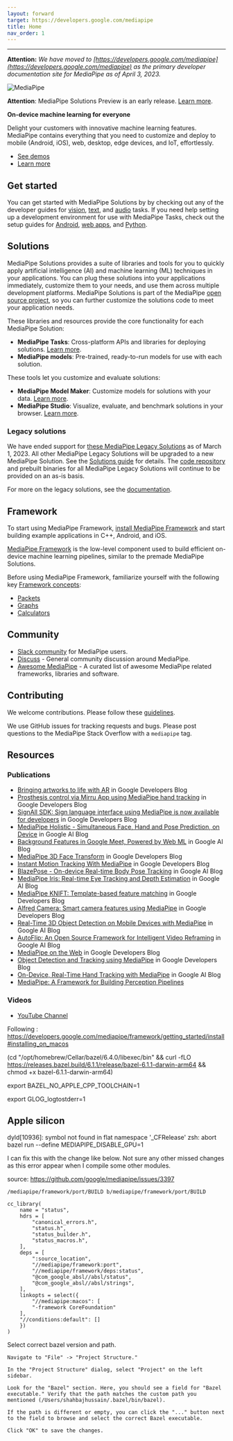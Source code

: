 ```yaml
---
layout: forward
target: https://developers.google.com/mediapipe
title: Home
nav_order: 1
---
```


----

**Attention:** *We have moved to
[https://developers.google.com/mediapipe](https://developers.google.com/mediapipe)
as the primary developer documentation site for MediaPipe as of April 3, 2023.*

![MediaPipe](https://developers.google.com/static/mediapipe/images/home/hero_01_1920.png)

**Attention**: MediaPipe Solutions Preview is an early release. [Learn
more](https://developers.google.com/mediapipe/solutions/about#notice).

**On-device machine learning for everyone**

Delight your customers with innovative machine learning features. MediaPipe
contains everything that you need to customize and deploy to mobile (Android,
iOS), web, desktop, edge devices, and IoT, effortlessly.

*   [See demos](https://goo.gle/mediapipe-studio)
*   [Learn more](https://developers.google.com/mediapipe/solutions)

## Get started

You can get started with MediaPipe Solutions by by checking out any of the
developer guides for
[vision](https://developers.google.com/mediapipe/solutions/vision/object_detector),
[text](https://developers.google.com/mediapipe/solutions/text/text_classifier),
and
[audio](https://developers.google.com/mediapipe/solutions/audio/audio_classifier)
tasks. If you need help setting up a development environment for use with
MediaPipe Tasks, check out the setup guides for
[Android](https://developers.google.com/mediapipe/solutions/setup_android), [web
apps](https://developers.google.com/mediapipe/solutions/setup_web), and
[Python](https://developers.google.com/mediapipe/solutions/setup_python).

## Solutions

MediaPipe Solutions provides a suite of libraries and tools for you to quickly
apply artificial intelligence (AI) and machine learning (ML) techniques in your
applications. You can plug these solutions into your applications immediately,
customize them to your needs, and use them across multiple development
platforms. MediaPipe Solutions is part of the MediaPipe [open source
project](https://github.com/google/mediapipe), so you can further customize the
solutions code to meet your application needs.

These libraries and resources provide the core functionality for each MediaPipe
Solution:

*   **MediaPipe Tasks**: Cross-platform APIs and libraries for deploying
    solutions. [Learn
    more](https://developers.google.com/mediapipe/solutions/tasks).
*   **MediaPipe models**: Pre-trained, ready-to-run models for use with each
    solution.

These tools let you customize and evaluate solutions:

*   **MediaPipe Model Maker**: Customize models for solutions with your data.
    [Learn more](https://developers.google.com/mediapipe/solutions/model_maker).
*   **MediaPipe Studio**: Visualize, evaluate, and benchmark solutions in your
    browser. [Learn
    more](https://developers.google.com/mediapipe/solutions/studio).

### Legacy solutions

We have ended support for [these MediaPipe Legacy Solutions](https://developers.google.com/mediapipe/solutions/guide#legacy)
as of March 1, 2023. All other MediaPipe Legacy Solutions will be upgraded to
a new MediaPipe Solution. See the [Solutions guide](https://developers.google.com/mediapipe/solutions/guide#legacy)
for details. The [code repository](https://github.com/google/mediapipe/tree/master/mediapipe)
and prebuilt binaries for all MediaPipe Legacy Solutions will continue to be
provided on an as-is basis.

For more on the legacy solutions, see the [documentation](https://github.com/google/mediapipe/tree/master/docs/solutions).

## Framework

To start using MediaPipe Framework, [install MediaPipe
Framework](https://developers.google.com/mediapipe/framework/getting_started/install)
and start building example applications in C++, Android, and iOS.

[MediaPipe Framework](https://developers.google.com/mediapipe/framework) is the
low-level component used to build efficient on-device machine learning
pipelines, similar to the premade MediaPipe Solutions.

Before using MediaPipe Framework, familiarize yourself with the following key
[Framework
concepts](https://developers.google.com/mediapipe/framework/framework_concepts/overview.md):

*   [Packets](https://developers.google.com/mediapipe/framework/framework_concepts/packets.md)
*   [Graphs](https://developers.google.com/mediapipe/framework/framework_concepts/graphs.md)
*   [Calculators](https://developers.google.com/mediapipe/framework/framework_concepts/calculators.md)

## Community

*   [Slack community](https://mediapipe.page.link/joinslack) for MediaPipe
    users.
*   [Discuss](https://groups.google.com/forum/#!forum/mediapipe) - General
    community discussion around MediaPipe.
*   [Awesome MediaPipe](https://mediapipe.page.link/awesome-mediapipe) - A
    curated list of awesome MediaPipe related frameworks, libraries and
    software.

## Contributing

We welcome contributions. Please follow these
[guidelines](https://github.com/google/mediapipe/blob/master/CONTRIBUTING.md).

We use GitHub issues for tracking requests and bugs. Please post questions to
the MediaPipe Stack Overflow with a `mediapipe` tag.

## Resources

### Publications

*   [Bringing artworks to life with AR](https://developers.googleblog.com/2021/07/bringing-artworks-to-life-with-ar.html)
    in Google Developers Blog
*   [Prosthesis control via Mirru App using MediaPipe hand tracking](https://developers.googleblog.com/2021/05/control-your-mirru-prosthesis-with-mediapipe-hand-tracking.html)
    in Google Developers Blog
*   [SignAll SDK: Sign language interface using MediaPipe is now available for
    developers](https://developers.googleblog.com/2021/04/signall-sdk-sign-language-interface-using-mediapipe-now-available.html)
    in Google Developers Blog
*   [MediaPipe Holistic - Simultaneous Face, Hand and Pose Prediction, on
    Device](https://ai.googleblog.com/2020/12/mediapipe-holistic-simultaneous-face.html)
    in Google AI Blog
*   [Background Features in Google Meet, Powered by Web ML](https://ai.googleblog.com/2020/10/background-features-in-google-meet.html)
    in Google AI Blog
*   [MediaPipe 3D Face Transform](https://developers.googleblog.com/2020/09/mediapipe-3d-face-transform.html)
    in Google Developers Blog
*   [Instant Motion Tracking With MediaPipe](https://developers.googleblog.com/2020/08/instant-motion-tracking-with-mediapipe.html)
    in Google Developers Blog
*   [BlazePose - On-device Real-time Body Pose Tracking](https://ai.googleblog.com/2020/08/on-device-real-time-body-pose-tracking.html)
    in Google AI Blog
*   [MediaPipe Iris: Real-time Eye Tracking and Depth Estimation](https://ai.googleblog.com/2020/08/mediapipe-iris-real-time-iris-tracking.html)
    in Google AI Blog
*   [MediaPipe KNIFT: Template-based feature matching](https://developers.googleblog.com/2020/04/mediapipe-knift-template-based-feature-matching.html)
    in Google Developers Blog
*   [Alfred Camera: Smart camera features using MediaPipe](https://developers.googleblog.com/2020/03/alfred-camera-smart-camera-features-using-mediapipe.html)
    in Google Developers Blog
*   [Real-Time 3D Object Detection on Mobile Devices with MediaPipe](https://ai.googleblog.com/2020/03/real-time-3d-object-detection-on-mobile.html)
    in Google AI Blog
*   [AutoFlip: An Open Source Framework for Intelligent Video Reframing](https://ai.googleblog.com/2020/02/autoflip-open-source-framework-for.html)
    in Google AI Blog
*   [MediaPipe on the Web](https://developers.googleblog.com/2020/01/mediapipe-on-web.html)
    in Google Developers Blog
*   [Object Detection and Tracking using MediaPipe](https://developers.googleblog.com/2019/12/object-detection-and-tracking-using-mediapipe.html)
    in Google Developers Blog
*   [On-Device, Real-Time Hand Tracking with MediaPipe](https://ai.googleblog.com/2019/08/on-device-real-time-hand-tracking-with.html)
    in Google AI Blog
*   [MediaPipe: A Framework for Building Perception Pipelines](https://arxiv.org/abs/1906.08172)

### Videos

*   [YouTube Channel](https://www.youtube.com/c/MediaPipe)

Following : https://developers.google.com/mediapipe/framework/getting_started/install#installing_on_macos

(cd "/opt/homebrew/Cellar/bazel/6.4.0/libexec/bin" && curl -fLO https://releases.bazel.build/6.1.1/release/bazel-6.1.1-darwin-arm64 && chmod +x bazel-6.1.1-darwin-arm64)

export BAZEL_NO_APPLE_CPP_TOOLCHAIN=1

export GLOG_logtostderr=1

## Apple silicon

dyld[10936]: symbol not found in flat namespace '_CFRelease'
zsh: abort      bazel run --define MEDIAPIPE_DISABLE_GPU=1 

I can fix this with the change like below. Not sure any other missed changes as this error appear when I compile some other modules.

source: https://github.com/google/mediapipe/issues/3397
```
/mediapipe/framework/port/BUILD b/mediapipe/framework/port/BUILD

cc_library(
    name = "status",
    hdrs = [
        "canonical_errors.h",
        "status.h",
        "status_builder.h",
        "status_macros.h",
    ],
    deps = [
        ":source_location",
        "//mediapipe/framework:port",
        "//mediapipe/framework/deps:status",
        "@com_google_absl//absl/status",
        "@com_google_absl//absl/strings",
    ],
    linkopts = select({
        "//mediapipe:macos": [
        "-framework CoreFoundation"
    ],
    "//conditions:default": []
    })
)
```

Select correct bazel version and path.

```text
Navigate to "File" -> "Project Structure."

In the "Project Structure" dialog, select "Project" on the left sidebar.

Look for the "Bazel" section. Here, you should see a field for "Bazel executable." Verify that the path matches the custom path you mentioned (/Users/shahbajhussain/.bazel/bin/bazel).

If the path is different or empty, you can click the "..." button next to the field to browse and select the correct Bazel executable.

Click "OK" to save the changes.
```